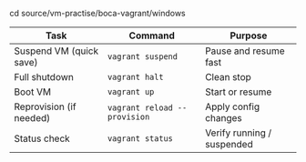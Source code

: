 
cd source/vm-practise/boca-vagrant/windows

|Task|Command|Purpose|
|---|---|---|
|Suspend VM (quick save)|`vagrant suspend`|Pause and resume fast|
|Full shutdown|`vagrant halt`|Clean stop|
|Boot VM|`vagrant up`|Start or resume|
|Reprovision (if needed)|`vagrant reload --provision`|Apply config changes|
|Status check|`vagrant status`|Verify running / suspended|
